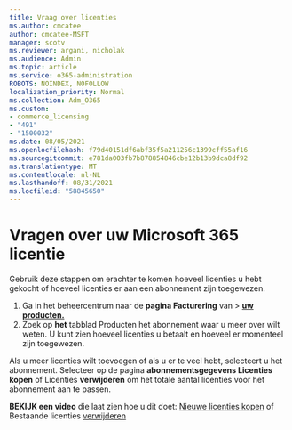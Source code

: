 ```yaml
---
title: Vraag over licenties
ms.author: cmcatee
author: cmcatee-MSFT
manager: scotv
ms.reviewer: argani, nicholak
ms.audience: Admin
ms.topic: article
ms.service: o365-administration
ROBOTS: NOINDEX, NOFOLLOW
localization_priority: Normal
ms.collection: Adm_O365
ms.custom:
- commerce_licensing
- "491"
- "1500032"
ms.date: 08/05/2021
ms.openlocfilehash: f79d40151df6abf35f5a211256c1399cff55af16
ms.sourcegitcommit: e781da003fb7b878854846cbe12b13b9dca8df92
ms.translationtype: MT
ms.contentlocale: nl-NL
ms.lasthandoff: 08/31/2021
ms.locfileid: "58845650"
---
```

# <a name="questions-about-your-microsoft-365-license"></a>Vragen over uw Microsoft 365 licentie

Gebruik deze stappen om erachter te komen hoeveel licenties u hebt gekocht of hoeveel licenties er aan een abonnement zijn toegewezen.
  
1. Ga in het beheercentrum naar de **pagina Facturering** van \> **[uw producten.](https://go.microsoft.com/fwlink/p/?linkid=842054)**
2. Zoek op **het** tabblad Producten het abonnement waar u meer over wilt weten. U kunt zien hoeveel licenties u betaalt en hoeveel er momenteel zijn toegewezen.

Als u meer licenties wilt toevoegen of als u er te veel hebt, selecteert u het abonnement. Selecteer op de pagina **abonnementsgegevens Licenties kopen** of Licenties **verwijderen** om het totale aantal licenties voor het abonnement aan te passen.

**BEKIJK een video** die laat zien hoe u dit doet: [Nieuwe licenties kopen](https://go.microsoft.com/fwlink/p/?linkid=2154857) of Bestaande licenties [verwijderen](https://go.microsoft.com/fwlink/p/?linkid=2154938)